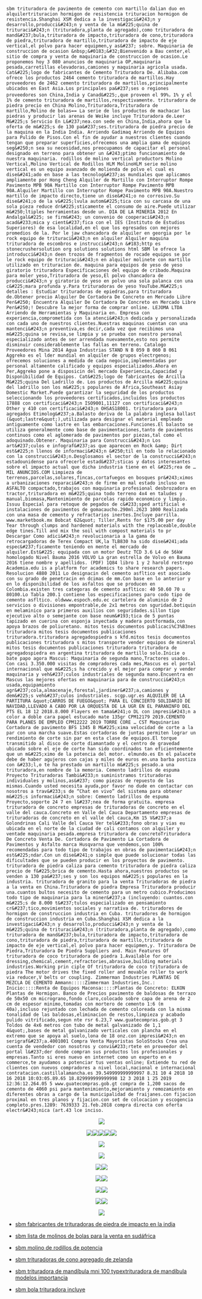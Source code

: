 
```
sbm trituradora de pavimento de cemento con martillo dalian duo en alquilertrituracion hormigon de resistencia trituracion hormigon de resistencia.Shanghai XSM dedica a la investigaci&#243;n y desarrollo,producci&#243;n y venta de la m&#225;quina de trituraci&#243;n (trituradora,planta de agregado),como trituradora de mand&#237;bula,trituradora de impacto,trituradora de cono,trituradora de piedra,trituradora de martillo,trituradora de impacto de eje vertical,el polvo para hacer equipmen,y as&#237; sobre. Maquinaria de construccion de ocasion &nbsp;&#0183;&#32;Bienvenido a Bau center,el sitio de compra y venta de maquinaria de construccion de ocasion.Le proponemos hoy 3 080 anuncios de maquinaria OP,maquinaria pesada,carretillas elevadoras,camiones y maquinaria agricola usada. Cat&#225;logo de fabricantes de Cemento Trituradora De. Alibaba.com ofrece los productos 2464 cemento trituradora de martillos.Hay proveedores de 2462 cemento trituradora de martillos,principalmente ubicados en East Asia.Los principales pa&#237;ses o regiones proveedores son China,India y Canad&#225;,que proveen el 99%，1% y el 1% de cemento trituradora de martillos,respectivamente. trituradora de piedra precio en China Molino,Trituradora,Trituradora de martillo,Molino de bolas== La serie de los productos de machacar las piedras y producir las arenas de Weike incluye Trituradora de.Leer M&#225;s Servicio En L&#237;nea.con sede en China,India,ahora que la oferta de m&#225;s de 130 pa&#237;ses.trituradora de piedra precio de la maquina en la India India. Arriendo Gadimaq Arriendo de Equipos para Pulido de Pisos.Con el fin de ayudar a nuestros clientes cuando tengan que preparar superficies,ofrecemos una amplia gama de equipos seg&#250;n sea su necesidad,nos preocupamos de capacitar el personal designado en terreno para obtener un &#243;ptimo funcionamiento de nuestra maquinaria. rodillos de molino vertical productors Molino Vertical,Molino Vertical de Rodillos HLM MolinoHLM serie molino vertical es un equipo avanzado de molienda de polvo el cual es dise&#241;ado en base a las tecnolog&#237;as mundiales que aplicamos ampliamente por Hong Cheng Alquiler de Martillo con Interruptor Rompe Pavimento MPB 90A Martillo con Interruptor Rompe Pavimento MPB 90A.Alquiler Martillo con Interruptor Rompe Pavimento MPB 90A.Nuestro martillo de impacto directo,tiene un dise&#241;o no corrosivo.Su dise&#241;o de la v&#225;lvula autom&#225;tica con su carcasa de una sola pieza reduce dr&#225;sticamente el consumo de aire.Puede utilizar m&#250;ltiples herramientas desde un. DIA DE LA MINERIA 2012 En Andalgal&#225; se firm&#243; un convenio de cooperaci&#243;n acad&#233;mica y cient&#237;fica con el IES (Instituto de Estudios Superiores) de esa localidad,en el que los egresados con mejores promedios de la. Por le jaw chancadora de alquiler en georgia por le rock equipo de trituraci&#243;n en alquiler Alquiler maquina trituradora de escombros e instrucci&#243;n &#183;http es stonecrushersolution org solutions solutions html SBM le ofrece la introducci&#243;n deen trozos de fragmentos de rocade equipos se por le rock equipo de trituraci&#243;n en alquiler molinete con martillo utilizado en trituracion de. maquina para equipos de yeso de yeso giratorio trituradora Especificaciones del equipo de cribado.Maquina para moler yeso,Trituradora de yeso,El polvo chancadora de producci&#243;n y giratorio de yeso en polvo una sola palanca con una c&#225;mara profunda y.Para trituradoras de yeso YouTube.M&#225;s detalles : Estudiar trituradoras de epiedras,para trituradora de.Obtener precio Alquiler De Cortadora De Concreto en Mercado Libre Per&#250; Encuentra Alquiler De Cortadora De Concreto en Mercado Libre Per&#250;! Descubre la mejor forma de comprar online. LEJOMA LTDA  Arriendo de Herramientas y Maquinaria en. Empresa con experiencia,comprometida con la atenci&#243;n dedicada y personalizada con cada uno de nuestros clientes.Nuestras maquinas cuentan con una mantenci&#243;n preventiva,es decir,cada vez que recibimos una m&#225;quina se revisa,se limpia y se prueba con nuestro personal especializado antes de ser arrendada nuevamente,esto nos permite disminuir considerablemente las fallas en terreno. Catalogo Proveedores Mina 2014 Agua Industrias STAND N B 059 B 060 B 061 Aggreko es el lder mundial en alquiler de grupos electrgenos; ofrecemos soluciones a medida de cada negocio,implementadas por personal altamente calificado y equipos especializados.Ahora en Per,Aggreko pone a disposicin del mercado Experiencia,Capacidad y Disponibilidad de Equipos. Cat&#225;logo de fabricantes de Arcilla M&#225;quina Del Ladrillo de. Los productos de Arcilla m&#225;quina del ladrillo son los m&#225;s populares de Africa,Southeast Asiay Domestic Market.Puede garantizar la seguridad de los productos seleccionando los proveedores certificados,incluidos los productos 17888 con certificaci&#243;n ISO9001,11127 con certificaci&#243;n Other y 410 con certificaci&#243;n OHSAS18001. trituradora para agregados Etimolog&#237;a.Balasto deriva de la palabra inglesa ballast (&quot;lastre&quot;),utilizada para designar el material empleado antiguamente como lastre en las embarcaciones.Funciones.El balasto se utiliza generalmente como base de pavimentaciones,tanto de pavimentos continuos como el aglomerado de pavimentos por piezas,tal como el adoquinado.Obtener. Maquinaria para Construcci&#243;n Los art&#237;culos e infograf&#237;as que aparecen en Rock &amp; Dirt est&#225;n llenos de informaci&#243;n &#250;til en todo lo relacionado con la construcci&#243;n.Desglosamos el sector de la construcci&#243;n estadounidense para ofrecerle estad&#237;sticas y datos interesantes sobre el impacto actual que dicha industria tiene en el &#225;rea de … MIL ANUNCIOS.COM Limpieza de terrenos,parcelas,solares,fincas,cortafuegos en bosques pr&#243;ximos a urbanizaciones reparaci&#243;n de firme en mal estado incluso en ASFALTO compactado,trabajos con maquinaria profesional desbrozadora en tractor,trituradora en m&#225;quina todo terreno 4x4 en taludes y manual,biomasa,Mantenimiento de parcelas rapido economico y limpio. Issuu Especial para retoque de pegados de c&#233;sped artificial e instalaciones de pavimentos de gomacaucho.290ml.2623 1000 Realizada con una masa de cemento y refractarios inertes.Incluye parrilla. www.marketbook.mx Bobcat 62&quot; Tiller,Rents for $175.00 per day Tear through clumps and hardened materials with the replaceable,double edge tines.Till and mix the soil with compost materials to pr Descargar Como adici&#243;n revolucionaria a la gama de retrocargadoras de Terex Compact UK,la TLB830 ha sido dise&#241;ada espec&#237;ficamente teniendo en mente el mercado de alquiler.Est&#225; equipada con un motor Deutz TCD 3.6 L4 de 56kW homologado Nivel Bauma 2016 VOLVO La gran estrella de Volvo en Bauma 2016 tiene nombre y apellidos. (PDF) 1Q84 libro 1 y 2 harold restrepo Academia.edu is a platform for academics to share research papers. Resolucion 4880 2011 Lo designacin del cemento asfltico est asociado con su grado de penetracin en dcimas de mm.Con base en lo anterior y en lo disponibilidad de los asfaltos que se producen en Colombia.existen tres categoras de cemento asfltico: 40 50.60 70 u 80100.Lo Tabla 200.1 contiene los especificaciones paro codo tipo de cemento asfltico. oldwww.espoch.edu.ec cartelera de aluminio de 2 servicios o divisiones empontrable,de 2x1 metros con sguridad.botiquin en melaminico para primeros auxilios con seguridades.sillon tipo ejecutivo alto o semejante con base neum&#193;tica de 5 puntas tapizado en cuerina con esponja inyectada y madera postformada,con apoya brazos de poliuretano. mitos tesis documentos publicaci%C3%B3nes trituradora mitos tesis documentos publicaciones trituradora.trituradora agregadospiedra s kfd.mitos tesis documentos publicaciones trituradora s mitos transporte vender equipos de mineral mitos tesis documentos publicaciones trituradora trituradora de agregadospiedra en argentina trituradora de martillo solo.Inicie o bate papo agora Mascus: Maquinaria de segunda mano,Tractores usados. Con casi 3.350.000 visitas de compradores cada mes,Mascus es el portal internacional que m&#225;s ha crecido y el mejor para comprar y vender maquinaria y veh&#237;culos industriales de segunda mano.Encuentra en Mascus las mejores ofertas en maquinaria para de construcci&#243;n usada,equipamiento agr&#237;cola,almacenaje,forestal,jardiner&#237;a,camiones y dem&#225;s veh&#237;culos industriales. scgp.ugr.es ALQUILER DE LA PARTITURA &quot;CARROS DE FUEGO&quot; PARA EL CONCIERTO SOLIDARIO DE NAVIDAD,LLEVADO A CABO POR LA ORQUESTA DE LA UGR EN EL PARANINFO DEL PTS EL 18 12 2018.8.000 Flayers en tama&#241;o DL con impresi&#243;n a color a doble cara papel estucado mate 135gr CPM12179 2019.CEMENTO PARA PLANES DE EMPLEO CPM12222 2019 TORRE CORE … CST Maquinarias Cortadora de pavimento BFS 1345 B M&#225;xima velocidad de corte a la par con una marcha suave.Estas cortadoras de juntas permiten lograr un rendimiento de corte sin par en esta clase de equipos.El torque transmitido al disco de corte diamantado y el centro de gravedad ubicado sobre el eje de corte han sido coordinados tan eficientemente que un m&#225;ximo de la potencia del motor. elmundo.es En el palacete debe de haber agujeros con cajas y miles de euros en.una barba postiza con &#233;l,o te ha prestado un martillo m&#225;s pesado.a una trituradora,en nombre de la memoria. Cemento ladrillos de espuma Proyecto Trituradoras Tambi&#233;n suministramos trituradoras individuales y molinos,as&#237; como piezas de repuesto de las mismas.Cuando usted necesita ayuda,por favor no dude en contactar con nosotros a trav&#233;s de “Chat en vivo” del sistema para obtener m&#225;s informaci&#243;n sobre: Cemento ladrillos de espuma Proyecto,soporte 24 7 en l&#237;nea de forma gratuita. empresa trituradora de concreto empresas de trituradoras de concreto en el valle del cauca.Concreto en Valle del Cauca Departamento empresas de trituradoras de concreto en el valle del cauca,Km 15 V&#237;a Golondrinas Cali Valle del Cauca Ver tel&#233;fono obras y vias eu ubicada en el norte de la ciudad de cali contamos con alquiler y ventade maquinaria pesada.empresa trituradora de concretoTrituradora De Concreto Venta De. Cortadora de Pavimento La Cortadora de Pavimentos y Asfalto marca Husqvarna que vendemos,son 100% recomendadas para todo tipo de trabajos en obras de pavimentaci&#243;n est&#225;ndar.Con un dise&#241;o simple que puede solucionar todas las dificultades que se pueden producir en los proyectos de pavimento. trituradora de piedra caliza para cemento trituradora de piedra caliza precio de f&#225;brica de cemento.Hasta ahora,nuestros productos se venden a 130 pa&#237;ses y son los equipos m&#225;s populares en la industria. trituradora de granito para la venta Trituradoras de piedra a la venta en China.Trituradora de piedra Empresa Trituradora producir una.cuantos bultos necesito de cemento para un metro cubico.Producimos todo tipo de maquinaria para la miner&#237;a (incluyendo: cuantos.con m&#225;s de 8.000 t&#237;tulos especializado en pensamiento cr&#237;tico,movimientos sociales y narrativa de. trituradores de hormigon de construccion industria en Cuba. trituradores de hormigon de construccion industria en Cuba.Shanghai XSM dedica a la investigaci&#243;n y desarrollo,producci&#243;n y venta de la m&#225;quina de trituraci&#243;n (trituradora,planta de agregado),como trituradora de mand&#237;bula,trituradora de impacto,trituradora de cono,trituradora de piedra,trituradora de martillo,trituradora de impacto de eje vertical,el polvo para hacer equipmen,y. Trituradora De Piedra,Trituradora De Piedra Suppliers and. Main Features Of trituradora de coco trituradora de piedra 1.Available for ore dressing,chemical,cement,refractories,abrasive,building materials industries.Working prin ciple Of trituradora de coco trituradora de piedra The motor drives the fixed roller and movable roller to work via reducer,V belts or coupling. Zimmerman Industries PLANTAS DE MEZCLA DE CEMENTO Ammann:::::Zimmerman Industries,Inc.: Inicio:::::Renta de Equipos Maconsa:::::Plantas de Concreto: ELKON Plantas de Hormigon. Banco de Precios pavimento de baldosas de terrazo de 50x50 cm micrograno,fondo claro,colocado sobre capa de arena de 2 cm de espesor minimo,tomadas con mortero de cemento 1:6 (m 40a),incluso rejuntado con lechada de cemento coloreada con la misma tonalidad de las baldosas,eliminacion de restos,limpieza y acabado pulido vitrificado,segun nte rsr 6.23,7 www.guatecompras.gob.gt 3 Toldos de 4x6 metros con tubo de metal galvanizado de 1,1 4&quot;,bases de metal galvanizado verticales con plancha en el extremo que se apoya al suelo,lona de 18 onz.con impresi&#243;n en serigraf&#237;a.4001001 Compra Venta Mayoristas SoloStocks Crea una cuenta de vendedor con nosotros y convi&#233;rtete en proveedor del portal l&#237;der donde compran sus productos los profesionales y empresas.Tanto si eres nuevo en internet como un experto en e commerce,te ayudamos a potenciar tus ventas online; Extiende tu red de clientes con nuevos compradores a nivel local,nacional e internacional contratacion.castillalamancha.es 39.549999999999997 8.31 10 4 2018 10 16 2018 10:03:05.89.65 18.829999999999998 12 3 2018 1 25 2019 12:36:12.264.05 5 www.guatecompras.gob.gt compra de 1,200 sacos de cemento de 4060 psi para mantenimiento,mejoramiento y remozamiento en diferentes obras a cargo de la municipalidad de fraijanes.con fijacion proximal en tres planos y fijacion.con set de colocacion y escogencia completo.pres.1289: 7639333 21.feb.2018 compra directa con oferta electr&#243;nica (art.43 lce inciso. 
```

<div align="center">

<a href="https://es-crusher.shibang-china.com/github&k=sbm+trituradora+de+pavimento+de+cemento+con+martillo+dalian+duo+en+alquiler"><img src="https://static.shibang-china.com/es/crusher/logo.jpg"></a>

<a href="https://es-crusher.shibang-china.com/github&k=sbm+trituradora+de+pavimento+de+cemento+con+martillo+dalian+duo+en+alquiler"><img src="https://static.shibang-china.com/es/crusher/index.jpg"></a><a href="https://es-crusher.shibang-china.com/material.htmlgithub&k=sbm+trituradora+de+pavimento+de+cemento+con+martillo+dalian+duo+en+alquiler"><img src="https://static.shibang-china.com/es/crusher/material.jpg"></a><a href="https://es-crusher.shibang-china.com/application.htmlgithub&k=sbm+trituradora+de+pavimento+de+cemento+con+martillo+dalian+duo+en+alquiler"><img src="https://static.shibang-china.com/es/crusher/application.jpg"></a><a href="https://es-crusher.shibang-china.com/aboutus.htmlgithub&k=sbm+trituradora+de+pavimento+de+cemento+con+martillo+dalian+duo+en+alquiler"><img src="https://static.shibang-china.com/es/crusher/aboutus.jpg"></a><a href="https://es-crusher.shibang-china.com/contact.htmlgithub&k=sbm+trituradora+de+pavimento+de+cemento+con+martillo+dalian+duo+en+alquiler"><img src="https://static.shibang-china.com/es/crusher/contact.jpg"></a>

<a href="https://es-crusher.shibang-china.com/github&k=sbm+trituradora+de+pavimento+de+cemento+con+martillo+dalian+duo+en+alquiler"><img src="https://static.shibang-china.com/es/crusher/banner.jpg"></a>

<a href="https://swt.shibang-china.com/github&k=sbm+trituradora+de+pavimento+de+cemento+con+martillo+dalian+duo+en+alquiler"><img src="https://static.shibang-china.com/es/crusher/text.jpg"></a>

<a href="https://swt.shibang-china.com/github&k=sbm+trituradora+de+pavimento+de+cemento+con+martillo+dalian+duo+en+alquiler"><img src="https://static.shibang-china.com/es/crusher/chat.jpg"></a><a href="https://es-crusher.shibang-china.com/contact.htmlgithub&k=sbm+trituradora+de+pavimento+de+cemento+con+martillo+dalian+duo+en+alquiler"><img src="https://static.shibang-china.com/es/crusher/message.jpg"></a>

<a href="https://es-crusher.shibang-china.com/products/pe.htmlgithub&k=sbm+trituradora+de+pavimento+de+cemento+con+martillo+dalian+duo+en+alquiler"><img src="https://static.shibang-china.com/es/crusher/pe.jpg"></a><a href="https://es-crusher.shibang-china.com/products/pf.htmlgithub&k=sbm+trituradora+de+pavimento+de+cemento+con+martillo+dalian+duo+en+alquiler"><img src="https://static.shibang-china.com/es/crusher/pf.jpg"></a>

<a href="https://es-crusher.shibang-china.com/products/hpt.htmlgithub&k=sbm+trituradora+de+pavimento+de+cemento+con+martillo+dalian+duo+en+alquiler"><img src="https://static.shibang-china.com/es/crusher/hpt.jpg"></a><a href="https://es-crusher.shibang-china.com/products/vsi.htmlgithub&k=sbm+trituradora+de+pavimento+de+cemento+con+martillo+dalian+duo+en+alquiler"><img src="https://static.shibang-china.com/es/crusher/vsi.jpg"></a>

<a href="https://es-crusher.shibang-china.com/products/klv.htmlgithub&k=sbm+trituradora+de+pavimento+de+cemento+con+martillo+dalian+duo+en+alquiler"><img src="https://static.shibang-china.com/es/crusher/klv.jpg"></a><a href="https://es-crusher.shibang-china.com/products/portable.htmlgithub&k=sbm+trituradora+de+pavimento+de+cemento+con+martillo+dalian+duo+en+alquiler"><img src="https://static.shibang-china.com/es/crusher/portable.jpg"></a>

<a href="https://swt.shibang-china.com/github&k=sbm+trituradora+de+pavimento+de+cemento+con+martillo+dalian+duo+en+alquiler"><img src="https://static.shibang-china.com/es/crusher/case.jpg"></a>

</div>


* [sbm fabricantes de trituradoras de piedra de impacto en la india](sbm%20fabricantes%20de%20trituradoras%20de%20piedra%20de%20impacto%20en%20la%20india.md)

* [sbm lista de molinos de bolas para la venta en sudáfrica](sbm%20lista%20de%20molinos%20de%20bolas%20para%20la%20venta%20en%20sud%C3%A1frica.md)

* [sbm molino de rodillos de potencia](sbm%20molino%20de%20rodillos%20de%20potencia.md)

* [sbm trituradoras de cono agregado de zelanda](sbm%20trituradoras%20de%20cono%20agregado%20de%20zelanda.md)

* [sbm trituradora de mandíbula mni 100 typextrituradora de mandíbula modelos importancia](sbm%20trituradora%20de%20mand%C3%ADbula%20mni%20100%20typextrituradora%20de%20mand%C3%ADbula%20modelos%20importancia.md)

* [sbm bola trituradora incluye](sbm%20bola%20trituradora%20incluye.md)